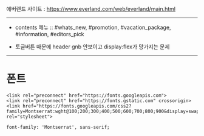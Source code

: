 에버랜드 사이트 : https://www.everland.com/web/everland/main.html

------
- contents 메뉴 :: #whats_new, #promotion, #vacation_package, #information, #editors_pick

- 토글버튼 때문에 header gnb 안보이고 display:flex가 망가지는 문제

-----
# 폰트

```
<link rel="preconnect" href="https://fonts.googleapis.com">
<link rel="preconnect" href="https://fonts.gstatic.com" crossorigin>
<link href="https://fonts.googleapis.com/css2?family=Montserrat:wght@100;200;300;400;500;600;700;800;900&display=swap" rel="stylesheet">
```
```
font-family: 'Montserrat', sans-serif;
```
